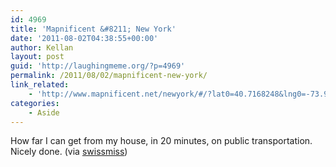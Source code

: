 ```yaml
---
id: 4969
title: 'Mapnificent &#8211; New York'
date: '2011-08-02T04:38:55+00:00'
author: Kellan
layout: post
guid: 'http://laughingmeme.org/?p=4969'
permalink: /2011/08/02/mapnificent-new-york/
link_related:
    - 'http://www.mapnificent.net/newyork/#/?lat0=40.7168248&lng0=-73.95454010000003&t0=20'
categories:
    - Aside
---
```


How far I can get from my house, in 20 minutes, on public transportation. Nicely done. (via [swissmiss](http://www.swiss-miss.com/2011/08/mapnificient.html?utm*source=feedburner&amp;utm*medium=feed&amp;utm*campaign=Feed%3A+Swissmiss+%28swissmiss%29&amp;utm*content=Google+Reader))